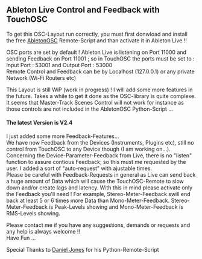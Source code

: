 ## Ableton Live  Control and Feedback with TouchOSC
To get this OSC-Layout run correctly, you must first donwload and install the free [AbletonOSC](https://github.com/ideoforms/AbletonOSC) Remote-Script and than activate it in Ableton Live !!   

OSC ports are set by default ! Ableton Live is listening on Port 11000 and sending Feedback on Port 11001 ; so in TouchOSC the ports must be set to : Input Port : 53001 and Output Port : 53000    
Remote Control and Feedback can be by Localhost (127.0.0.1) or any private Network (Wi-Fi Routers etc)  

This Layout is still WiP (work in progress) !  I will add some more features in the future. Takes a while to get it done as the OSC-library is quite complexe.   
It seems that Master-Track Scenes Control will not work for instance as those controls are not included in the AbletonOSC Python-Script ...
#### The latest Version is V2.4
I just added some more Feedback-Features...   
We have now Feedback from the Devices (Instruments, Plugins etc), still no control from TouchOSC to any Device though (I am working on...). Concerning the Device-Parameter-Feedback from Live, there is no "listen" function to assure contious Feedback; so this must me requested by the user. I added a sort of "auto-request" with ajustable times.       
Please be careful with Feedback-Requests in general as Live can send back a huge amount of Data which will cause the TouchOSC-Remote to slow down and/or create lags and latency. With this in mind please activate only the Feedback you'll need ! For example, Stereo-Meter-Feedback swill end back at least 5 or 6 times more Data than Mono-Meter-Feedback. Stereo-Meter-Feedback is Peak-Levels showing and Mono-Meter-Feedback is RMS-Levels showing. 

Please contact me if you have any suggestions, demands or requests and any help is always welcome !!   
Have Fun ...  

Special Thanks to [Daniel Jones](https://github.com/ideoforms) for his Python-Remote-Script

